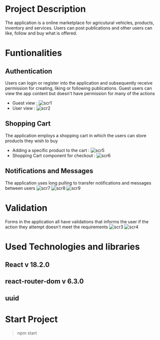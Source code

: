 # Project Description 
The application is a online marketplace for agricutural vehicles, products, inventory and services. Users can post publications and other users can like, follow and buy what is offered.

# Funtionalities 
## Authentication 
  Users can login or register into the application and subsequently receive permission for creating, liking or following publications. Guest users can view the app      content but doesn't have permission for many of the actions 
-  Guest view : ![scr1](https://user-images.githubusercontent.com/100707694/185781956-8a981a62-6502-4889-876c-f8190f928933.png)
-  User view : ![scr2](https://user-images.githubusercontent.com/100707694/185782030-b8e89537-afa9-43fa-b6d6-e6a7c6fa00de.png)

## Shopping Cart
 The application employs a shopping cart in which the users can store products they wish to buy
 - Adding a specific product to the cart : ![scr5](https://user-images.githubusercontent.com/100707694/185782373-4320af63-c49d-4e5e-be25-a8c7b47e0cb3.png)
- Shopping Cart component for checkout : ![scr6](https://user-images.githubusercontent.com/100707694/185782404-ddaa17f6-d438-440a-80af-a95036936eb1.png)

## Notifications and Messages
  The application uses long pulling to transfer notifications and messages between users 
 ![scr7](https://user-images.githubusercontent.com/100707694/185782534-597fe9ca-ee3a-49da-b3f5-c482ad460892.png)
![scr8](https://user-images.githubusercontent.com/100707694/185782636-fe5bf6ee-cbd5-41d6-9b58-f63e0d0d2a48.png)
![scr9](https://user-images.githubusercontent.com/100707694/185782681-b6290d56-0bad-472a-ac91-060965cfe66c.png)

# Validation
 Forms in the application all have validations that informs the user if the action they attempt doesn't meet the requirements 
  ![scr3](https://user-images.githubusercontent.com/100707694/185782174-fb6ce466-2f40-4527-9c47-1bbd753ae293.png)
 ![scr4](https://user-images.githubusercontent.com/100707694/185782264-a6942358-62e6-4fa8-95d9-727a2d81a5e7.png)


# Used Technologies and libraries 
 ## React v 18.2.0
 ## react-router-dom v 6.3.0
 ## uuid
 
 # Start Project 
  > npm start
